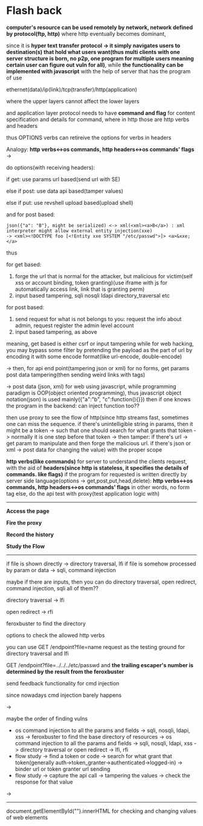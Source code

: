 # Flash back

**computer's resource can be used remotely by network, network defined by protocol(ftp, http)** where http eventually becomes dominant,

since it is **hyper text transfer protocol -> it simply navigates users to destination(s) that hold what users want(thus multi clients with one server structure is born, no p2p, one program for multiple users meaning certain user can figure out vuln for all)**, while **the functionality can be implemented with javascript** with the help of server that has the program of use

ethernet(data)/ip(link)/tcp(transfer)/http(application)

where the upper layers cannot affect the lower layers

and application layer protocol needs to have **command and flag** for content specification and details for command, where in http those are http verbs and headers

thus OPTIONS verbs can retireive the options for verbs in headers

Analogy: **http verbs<->os commands, http headers<->os commands' flags** ->&#x20;

do options(with receiving headers):&#x20;

if get: use params url based(send url with SE)&#x20;

else if post: use data api based(tamper values)&#x20;

else if put: use revshell upload based(upload shell)



and for post based:

```
json({"a": "B"}, might be serialized) <-> xml(<xml><a>B</a>) : xml interpreter might allow external entity injection(xxe)
-> <xml><!DOCTYPE foo [<!Entity xxe SYSTEM "/etc/passwd">]> <a>&xxe;</a>
```

thus

for get based:

1. forge the url that is normal for the attacker, but malicious for victim(self xss or account binding, token granting)(use iframe with js for automatically access link, link that is granting perm)
2. input based tampering, sqli nosqli ldapi directory\_traversal etc

for post based:

1. send request for what is not belongs to you: request the info about admin, request register the admin level account
2. input based tampering, as above

meaning, get based is either csrf or input tampering while for web hacking, you may bypass some filter by pretending the payload as the part of url by encoding it with some encode format(like url-encode, double-encode)

\-> then, for api end point(tampering json or xml) for no forms, get params post data tampering(then sending weird links with tags)

\-> post data (json, xml) for web using javascript, while programming paradigm is OOP(object oriented programming), thus javascript object notation(json) is used mainly({"a":"b", "c":function(){\}}) then if one knows the program in the backend: can inject function too??

then use proxy to see the flow of http(since http streams fast, sometimes one can miss the sequence. if there's unintelligible string in params, then it might be a token -> such that one should search for what grants that token -> normally it is one step before that token -> then tamper: if there's url -> get param to manipulate and then forge the malicious url. if there's json or xml -> post data for changing the value) with the proper scope

**http verbs(like commands)** for server to understand the clients request, with the aid of **headers(since http is stateless, it specifies the details of commands. like flags)** if the program for requested is written directly by server side language(options -> get,post,put,head,delete): **http verbs<->os commands, http headers<->os commands' flags** in other words, no form tag else, do the api test with proxy(test application logic with)

***

**Access the page**

**Fire the proxy**

**Record the history**

**Study the Flow**

****

if file is shown directly -> directory traversal, lfi if file is somehow processed by param or data -> sqli, command injection

maybe if there are inputs, then you can do directory traversal, open redirect, command injection, sqli all of them??

directory traversal -> lfi&#x20;

open redirect -> rfi



feroxbuster to find the directory&#x20;

options to check the allowed http verbs



you can use GET /endpoint?file=name request as the testing ground for directory traversal and lfi&#x20;



GET /endpoint?file=../../../etc/passwd and **the trailing escaper's number is determined by the result from the feroxbuster**

send feedback functionality for cmd injection&#x20;

since nowadays cmd injection barely happens



\->

maybe the order of finding vulns

* os command injection to all the params and fields -> sqli, nosqli, ldapi, xss -> feroxbuster to find the base directory of resources -> os command injection to all the params and fields -> sqli, nosqli, ldapi, xss -> directory traversal or open redirect -> lfi, rfi
* flow study -> find a token or code -> search for what grant that token(generally auth->token\_granter->authenticated->logged-in) -> binder url or token granter url sending
* flow study -> capture the api call -> tampering the values -> check the response for that value

\->

***

document.getElementById("").innerHTML for checking and changing values of web elements
